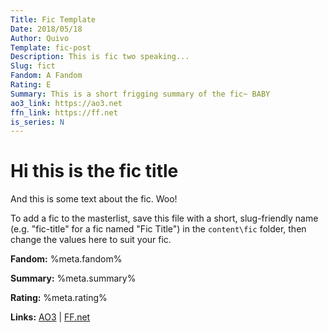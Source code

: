 ```yaml
---
Title: Fic Template
Date: 2018/05/18
Author: Quivo
Template: fic-post
Description: This is fic two speaking...
Slug: fict
Fandom: A Fandom
Rating: E
Summary: This is a short frigging summary of the fic~ BABY
ao3_link: https://ao3.net
ffn_link: https://ff.net
is_series: N
---
```


# Hi this is the fic title

And this is some text about the fic. Woo!

To add a fic to the masterlist, save this file with a short, slug-friendly name (e.g. "fic-title" for a fic named "Fic Title") in the `content\fic` folder, then change the values here to suit your fic. 

<span class="fic-meta">

**Fandom:** %meta.fandom%

**Summary:** %meta.summary%

**Rating:** %meta.rating%

**Links:**
[AO3](%meta.ao3_link%) | [FF.net](%meta.ffn_link%)

</span>
